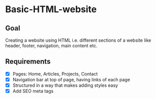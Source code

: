 # Basic-HTML-website

## Goal

Creating a website using HTML i.e. different sections of a website like header, footer, navigation, main content etc.

## Requirements

- [x] Pages: Home, Articles, Projects, Contact
- [x] Navigation bar at top of page, having links of each page
- [x] Structured in a way that makes adding styles easy
- [x] Add SEO meta tags
